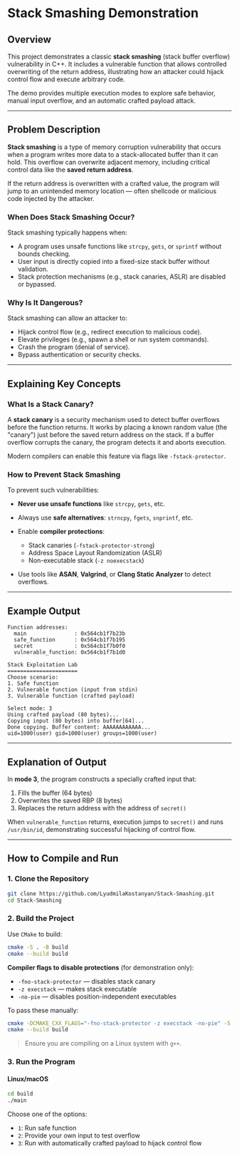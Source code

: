 # Stack Smashing Demonstration

## Overview

This project demonstrates a classic **stack smashing** (stack buffer overflow) vulnerability in C++. It includes a vulnerable function that allows controlled overwriting of the return address, illustrating how an attacker could hijack control flow and execute arbitrary code.

The demo provides multiple execution modes to explore safe behavior, manual input overflow, and an automatic crafted payload attack.

---

## Problem Description

**Stack smashing** is a type of memory corruption vulnerability that occurs when a program writes more data to a stack-allocated buffer than it can hold. This overflow can overwrite adjacent memory, including critical control data like the **saved return address**.

If the return address is overwritten with a crafted value, the program will jump to an unintended memory location — often shellcode or malicious code injected by the attacker.

### When Does Stack Smashing Occur?

Stack smashing typically happens when:

* A program uses unsafe functions like `strcpy`, `gets`, or `sprintf` without bounds checking.
* User input is directly copied into a fixed-size stack buffer without validation.
* Stack protection mechanisms (e.g., stack canaries, ASLR) are disabled or bypassed.

### Why Is It Dangerous?

Stack smashing can allow an attacker to:

* Hijack control flow (e.g., redirect execution to malicious code).
* Elevate privileges (e.g., spawn a shell or run system commands).
* Crash the program (denial of service).
* Bypass authentication or security checks.

---

## Explaining Key Concepts

### What Is a Stack Canary?

A **stack canary** is a security mechanism used to detect buffer overflows before the function returns. It works by placing a known random value (the "canary") just before the saved return address on the stack. If a buffer overflow corrupts the canary, the program detects it and aborts execution.

Modern compilers can enable this feature via flags like `-fstack-protector`.

### How to Prevent Stack Smashing

To prevent such vulnerabilities:

* **Never use unsafe functions** like `strcpy`, `gets`, etc.
* Always use **safe alternatives**: `strncpy`, `fgets`, `snprintf`, etc.
* Enable **compiler protections**:

  * Stack canaries (`-fstack-protector-strong`)
  * Address Space Layout Randomization (ASLR)
  * Non-executable stack (`-z noexecstack`)
* Use tools like **ASAN**, **Valgrind**, or **Clang Static Analyzer** to detect overflows.

---

## Example Output

```
Function addresses:
  main               : 0x564cb1f7b23b
  safe_function      : 0x564cb1f7b195
  secret             : 0x564cb1f7b0f0
  vulnerable_function: 0x564cb1f7b1d0

Stack Exploitation Lab
======================
Choose scenario:
1. Safe function
2. Vulnerable function (input from stdin)
3. Vulnerable function (crafted payload)

Select mode: 3
Using crafted payload (80 bytes)...
Copying input (80 bytes) into buffer[64]...
Done copying. Buffer content: AAAAAAAAAAAA...
uid=1000(user) gid=1000(user) groups=1000(user)
```

---

## Explanation of Output

In **mode 3**, the program constructs a specially crafted input that:

1. Fills the buffer (64 bytes)
2. Overwrites the saved RBP (8 bytes)
3. Replaces the return address with the address of `secret()`

When `vulnerable_function` returns, execution jumps to `secret()` and runs `/usr/bin/id`, demonstrating successful hijacking of control flow.

---

## How to Compile and Run

### 1. Clone the Repository

```bash
git clone https://github.com/LyudmilaKostanyan/Stack-Smashing.git
cd Stack-Smashing
```

### 2. Build the Project

Use `CMake` to build:

```bash
cmake -S . -B build
cmake --build build
```

**Compiler flags to disable protections** (for demonstration only):

* `-fno-stack-protector` — disables stack canary
* `-z execstack` — makes stack executable
* `-no-pie` — disables position-independent executables

To pass these manually:

```bash
cmake -DCMAKE_CXX_FLAGS="-fno-stack-protector -z execstack -no-pie" -S . -B build
cmake --build build
```

> Ensure you are compiling on a Linux system with `g++`.

### 3. Run the Program

#### Linux/macOS

```bash
cd build
./main
```

Choose one of the options:

* `1`: Run safe function
* `2`: Provide your own input to test overflow
* `3`: Run with automatically crafted payload to hijack control flow
